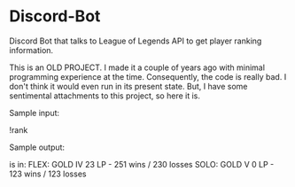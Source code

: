 # Discord-Bot
Discord Bot that talks to League of Legends API to get player ranking information. 

This is an OLD PROJECT. I made it a couple of years ago with minimal programming experience at the time. Consequently, the code is really bad. I don't think it would even run in its present state. But, I have some sentimental attachments to this project, so here it is. 

Sample input: 

!rank <user>

Sample output:

<user> is in:
FLEX: GOLD IV 23 LP - 251 wins / 230 losses 
SOLO: GOLD V 0 LP - 123 wins / 123 losses